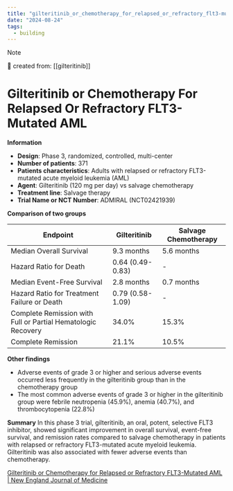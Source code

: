 ```yaml
---
title: "gilteritinib_or_chemotherapy_for_relapsed_or_refractory_flt3-mutated_aml"
date: "2024-08-24"
tags:
  - building
---
```


> [!NOTE]
> 🌱 created from: [[gilteritinib]]

# Gilteritinib or Chemotherapy For Relapsed Or Refractory FLT3-Mutated AML

**Information**

- **Design**: Phase 3, randomized, controlled, multi-center
- **Number of patients**: 371
- **Patients characteristics**: Adults with relapsed or refractory FLT3-mutated acute myeloid leukemia (AML)
- **Agent**: Gilteritinib (120 mg per day) vs salvage chemotherapy
- **Treatment line**: Salvage therapy
- **Trial Name or NCT Number**: ADMIRAL (NCT02421939)

**Comparison of two groups**

| Endpoint                                                     | Gilteritinib     | Salvage Chemotherapy |
| ------------------------------------------------------------ | ---------------- | -------------------- |
| Median Overall Survival                                      | 9.3 months       | 5.6 months           |
| Hazard Ratio for Death                                       | 0.64 (0.49-0.83) | -                    |
| Median Event-Free Survival                                   | 2.8 months       | 0.7 months           |
| Hazard Ratio for Treatment Failure or Death                  | 0.79 (0.58-1.09) | -                    |
| Complete Remission with Full or Partial Hematologic Recovery | 34.0%            | 15.3%                |
| Complete Remission                                           | 21.1%            | 10.5%                |

**Other findings**

- Adverse events of grade 3 or higher and serious adverse events occurred less frequently in the gilteritinib group than in the chemotherapy group
- The most common adverse events of grade 3 or higher in the gilteritinib group were febrile neutropenia (45.9%), anemia (40.7%), and thrombocytopenia (22.8%)

**Summary**
In this phase 3 trial, gilteritinib, an oral, potent, selective FLT3 inhibitor, showed significant improvement in overall survival, event-free survival, and remission rates compared to salvage chemotherapy in patients with relapsed or refractory FLT3-mutated acute myeloid leukemia. Gilteritinib was also associated with fewer adverse events than chemotherapy.

[Gilteritinib or Chemotherapy for Relapsed or Refractory FLT3-Mutated AML | New England Journal of Medicine](https://www.nejm.org/doi/full/10.1056/NEJMoa1902688)
